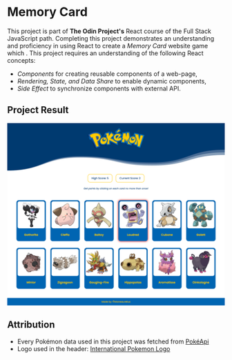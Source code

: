 # Memory Card

This project is part of **The Odin Project's** React course of the Full Stack JavaScript path. Completing this project demonstrates an understanding and proficiency in using React to create a *Memory Card* website game which . This project requires an understanding of the following React concepts:

- *Components* for creating reusable components of a web-page,
- *Rendering, State, and Data Share* to enable dynamic components,
- *Side Effect* to synchronize components with external API.

## Project Result

![Pokémon Website Preview](static/preview.png)

## Attribution

- Every Pokémon data used in this project was fetched from [PokéApi](https://pokeapi.co/)
- Logo used in the header: [International Pokemon Logo](https://press.pokemon.com/en/Pokemon-Logo-55300)